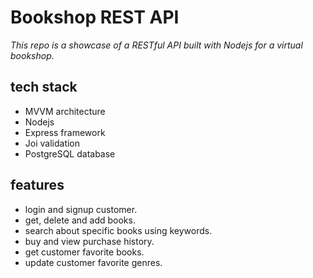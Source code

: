 # Bookshop REST API

_This repo is a showcase of a RESTful API built with Nodejs for a virtual bookshop._

## tech stack

* MVVM architecture
* Nodejs
* Express framework
* Joi validation
* PostgreSQL database

## features

* login and signup customer.
* get, delete and add books.
* search about specific books using keywords.
* buy and view purchase history.
* get customer favorite books.
* update customer favorite genres.
